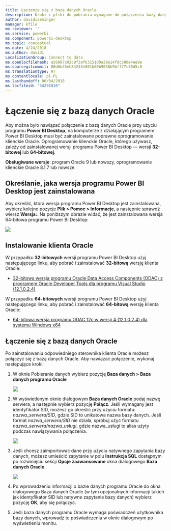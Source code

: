 ```yaml
---
title: Łączenie się z bazą danych Oracle
description: Kroki i pliki do pobrania wymagane do połączenia bazy danych Oracle z programem Power BI Desktop
author: davidiseminger
manager: kfile
ms.reviewer: ''
ms.service: powerbi
ms.component: powerbi-desktop
ms.topic: conceptual
ms.date: 4/24/2018
ms.author: davidi
LocalizationGroup: Connect to data
ms.openlocfilehash: a56097c02c9f3af63151d0a38e14fdc580e4ee9e
ms.sourcegitcommit: 80d6b45eb84243e801b60b9038b9bff77c30d5c8
ms.translationtype: HT
ms.contentlocale: pl-PL
ms.lasthandoff: 06/04/2018
ms.locfileid: "34291010"
---
```

# <a name="connect-to-an-oracle-database"></a>Łączenie się z bazą danych Oracle
Aby można było nawiązać połączenie z bazą danych Oracle przy użyciu programu **Power BI Desktop**, na komputerze z działającym programem Power BI Desktop musi być zainstalowane poprawne oprogramowanie klienckie Oracle. Oprogramowanie klienckie Oracle, którego używasz, zależy od zainstalowanej wersji programu Power BI Desktop — wersji **32-bitowej** lub **64-bitowej**.

**Obsługiwane wersje**: program Oracle 9 lub nowszy, oprogramowanie klienckie Oracle 8.1.7 lub nowsze.

## <a name="determining-which-version-of-power-bi-desktop-is-installed"></a>Określanie, jaka wersja programu Power BI Desktop jest zainstalowana
Aby określić, która wersja programu Power BI Desktop jest zainstalowana, wybierz kolejno pozycje **Plik > Pomoc > Informacje**, a następnie sprawdź wiersz **Wersja:**. Na poniższym obrazie widać, że jest zainstalowana wersja 64-bitowa programu Power BI Desktop:

![](media/desktop-connect-oracle-database/connect-oracle-database_1.png)

## <a name="installing-the-oracle-client"></a>Instalowanie klienta Oracle
W przypadku **32-bitowych** wersji programu Power BI Desktop użyj następującego linku, aby pobrać i zainstalować **32-bitową** wersję klienta Oracle:

* [32-bitowa wersja programu Oracle Data Access Components (ODAC) z programem Oracle Developer Tools dla programu Visual Studio (12.1.0.2.4)](http://www.oracle.com/technetwork/topics/dotnet/utilsoft-086879.html)

W przypadku **64-bitowych** wersji programu Power BI Desktop użyj następującego linku, aby pobrać i zainstalować **64-bitową** wersję klienta Oracle:

* [64-bitowa wersja programu ODAC 12c w wersji 4 (12.1.0.2.4) dla systemu Windows x64](http://www.oracle.com/technetwork/database/windows/downloads/index-090165.html)

## <a name="connect-to-an-oracle-database"></a>Łączenie się z bazą danych Oracle
Po zainstalowaniu odpowiedniego sterownika klienta Oracle możesz połączyć się z bazą danych Oracle. Aby nawiązać połączenie, wykonaj następujące kroki:

1. W oknie Pobieranie danych wybierz pozycję **Baza danych > Baza danych programu Oracle**
   
   ![](media/desktop-connect-oracle-database/connect-oracle-database_2.png)
2. W wyświetlonym oknie dialogowym **Baza danych Oracle** podaj nazwę serwera, a następnie wybierz pozycję **Połącz**. Jeśli wymagany jest identyfikator SID, możesz go określić przy użyciu formatu: *nazwa_serwera/SID*, gdzie SID to unikatowa nazwa bazy danych. Jeśli format *nazwa_serwera/SID* nie działa, spróbuj użyć formatu *nazwa_serwera/nazwa_usługi*, gdzie nazwa_usługi to alias użyty podczas nawiązywania połączenia.
   
   ![](media/desktop-connect-oracle-database/connect-oracle-database_3.png)
3. Jeśli chcesz zaimportować dane przy użyciu natywnego zapytania bazy danych, możesz umieścić zapytanie w polu **Instrukcja SQL** dostępnym po rozwinięciu sekcji **Opcje zaawansowane** okna dialogowego **Baza danych Oracle**.
   
   ![](media/desktop-connect-oracle-database/connect-oracle-database_4.png)
4. Po wprowadzeniu informacji o bazie danych programu Oracle do okna dialogowego Baza danych Oracle (w tym opcjonalnych informacji takich jak identyfikator SID lub natywne zapytanie bazy danych) wybierz pozycję **OK**, aby się połączyć.
5. Jeśli baza danych programu Oracle wymaga poświadczeń użytkownika bazy danych, wprowadź te poświadczenia w oknie dialogowym po wyświetleniu monitu.

